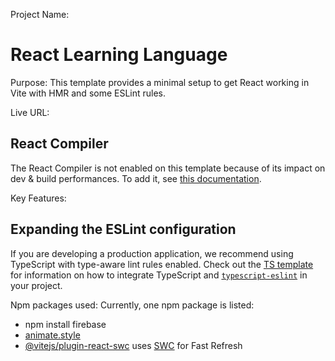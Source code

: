 Project Name:
# React Learning Language

Purpose:
This template provides a minimal setup to get React working in Vite with HMR and some ESLint rules.

Live URL:
## React Compiler

The React Compiler is not enabled on this template because of its impact on dev & build performances. To add it, see [this documentation](https://react.dev/learn/react-compiler/installation).

Key Features:
## Expanding the ESLint configuration

If you are developing a production application, we recommend using TypeScript with type-aware lint rules enabled. Check out the [TS template](https://github.com/vitejs/vite/tree/main/packages/create-vite/template-react-ts) for information on how to integrate TypeScript and [`typescript-eslint`](https://typescript-eslint.io) in your project.

Npm packages used:
Currently, one npm package is listed:

- npm install firebase
- [animate.style](https://animate.style/)
- [@vitejs/plugin-react-swc](https://github.com/vitejs/vite-plugin-react/blob/main/packages/plugin-react-swc) uses [SWC](https://swc.rs/) for Fast Refresh
